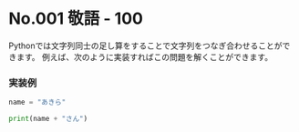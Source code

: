 # No.001 敬語 - 100
Pythonでは文字列同士の足し算をすることで文字列をつなぎ合わせることができます。
例えば、次のように実装すればこの問題を解くことができます。
### 実装例
```py
name = "あきら"

print(name + "さん")
```
